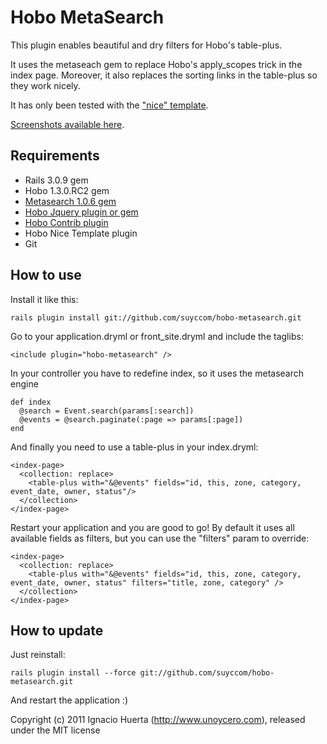 Hobo MetaSearch
===============

This plugin enables beautiful and dry filters for Hobo's table-plus. 

It uses the metaseach gem to replace Hobo's apply_scopes trick in the index page. Moreover, it also replaces the sorting links in the table-plus so they work nicely.

It has only been tested with the ["nice" template](https://github.com/suyccom/hobo-nice-template).

[Screenshots available here](https://github.com/suyccom/hobo-metasearch/wiki).


Requirements
------------

* Rails 3.0.9 gem
* Hobo 1.3.0.RC2 gem
* [Metasearch 1.0.6 gem](https://github.com/ernie/meta_search)
* [Hobo Jquery plugin or gem](https://github.com/bryanlarsen/hobo-jquery/tree/rails3)
* [Hobo Contrib plugin](https://github.com/bryanlarsen/hobo-contrib)
* Hobo Nice Template plugin
* Git


How to use
----------

Install it like this:

    rails plugin install git://github.com/suyccom/hobo-metasearch.git


Go to your application.dryml or front_site.dryml and include the taglibs:

    <include plugin="hobo-metasearch" />

In your controller you have to redefine index, so it uses the metasearch engine

    def index
      @search = Event.search(params[:search])
      @events = @search.paginate(:page => params[:page])
    end
  
And finally you need to use a table-plus in your index.dryml:

    <index-page>
      <collection: replace>
        <table-plus with="&@events" fields="id, this, zone, category, event_date, owner, status"/>
      </collection>
    </index-page>


Restart your application and you are good to go! By default it uses all available fields as filters, but you can use the "filters" param to override:

    <index-page>
      <collection: replace>
        <table-plus with="&@events" fields="id, this, zone, category, event_date, owner, status" filters="title, zone, category" />
      </collection>
    </index-page>


How to update
-------------

Just reinstall:

    rails plugin install --force git://github.com/suyccom/hobo-metasearch.git
    
And restart the application :)



Copyright (c) 2011 Ignacio Huerta (http://www.unoycero.com), released under the MIT license
